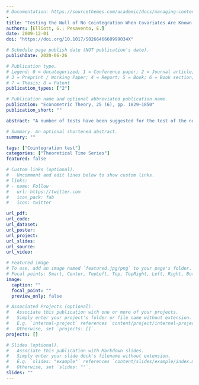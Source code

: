 ```yaml
---
# Documentation: https://sourcethemes.com/academic/docs/managing-content/
-
title: "Testing the Null of No Cointegration When Covariates Are Known to Have a Unit Root"
authors: [Elliott, G.; Pesavento, E.]
date: 2009-12-01
doi: "https://doi.org/10.1017/S026646660999034X"

# Schedule page publish date (NOT publication's date).
publishDate: 2020-06-26

# Publication type.
# Legend: 0 = Uncategorized; 1 = Conference paper; 2 = Journal article;
# 3 = Preprint / Working Paper; 4 = Report; 5 = Book; 6 = Book section;
# 7 = Thesis; 8 = Patent
publication_types: ["2"]

# Publication name and optional abbreviated publication name.
publication: "Econometric Theory, 25 (6), pp. 1829–1850"
publication_short: ""

abstract: "A number of tests have been suggested for the test of the null of no cointegration. Under this null, correlations are spurious in the sense of Granger and Newbold (1974) and Phillips (1986). We examine a set of models local to the null of no cointegration and derive tests with optimality properties in order to examine the efficiency of available tests. We find that, for a sufficiently tight weighting over potential cointegrating vectors, commonly employed full system tests have power that can, in some situations, be quite far from the power bounds for the models examined."

# Summary. An optional shortened abstract.
summary: ""

tags: ["Cointegration test"]
categories: ["Theoretical Time Series"]
featured: false

# Custom links (optional).
#   Uncomment and edit lines below to show custom links.
# links:
# - name: Follow
#   url: https://twitter.com
#   icon_pack: fab
#   icon: twitter

url_pdf: 
url_code:
url_dataset:
url_poster:
url_project:
url_slides:
url_source:
url_video:

# Featured image
# To use, add an image named `featured.jpg/png` to your page's folder. 
# Focal points: Smart, Center, TopLeft, Top, TopRight, Left, Right, BottomLeft, Bottom, BottomRight.
image:
  caption: ""
  focal_point: ""
  preview_only: false

# Associated Projects (optional).
#   Associate this publication with one or more of your projects.
#   Simply enter your project's folder or file name without extension.
#   E.g. `internal-project` references `content/project/internal-project/index.md`.
#   Otherwise, set `projects: []`.
projects: []

# Slides (optional).
#   Associate this publication with Markdown slides.
#   Simply enter your slide deck's filename without extension.
#   E.g. `slides: "example"` references `content/slides/example/index.md`.
#   Otherwise, set `slides: ""`.
slides: ""
---
```

